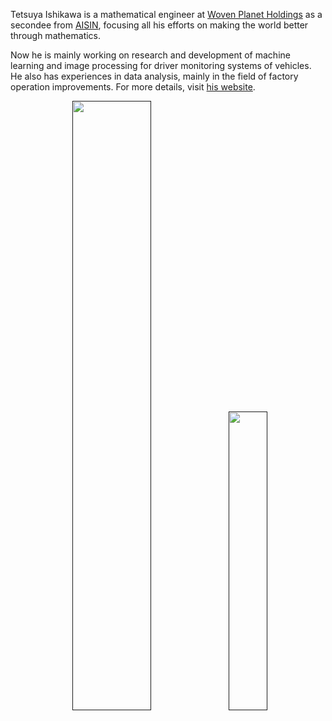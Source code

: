 Tetsuya Ishikawa is a mathematical engineer at [Woven Planet Holdings](https://www.woven-planet.global/en) as a secondee from [AISIN](https://www.aisin.com/en),
focusing all his efforts on making the world better through mathematics.

Now he is mainly working on research and development of machine learning and image processing for driver monitoring systems of vehicles.
He also has experiences in data analysis, mainly in the field of factory operation improvements.
For more details, visit [his website](https://tiskw.github.io/about_en.html).

<p align="center">
  <a href=""><img width="50%" src="https://github-readme-stats.vercel.app/api?username=tiskw&hide_border=True" /></a>
  <a href=""><img width="35%" src="https://github-readme-stats.vercel.app/api/top-langs/?username=tiskw&layout=compact&hide_border=True&&exclude_repo=tiskw,tiskw.github.io" /></a>
</p>
